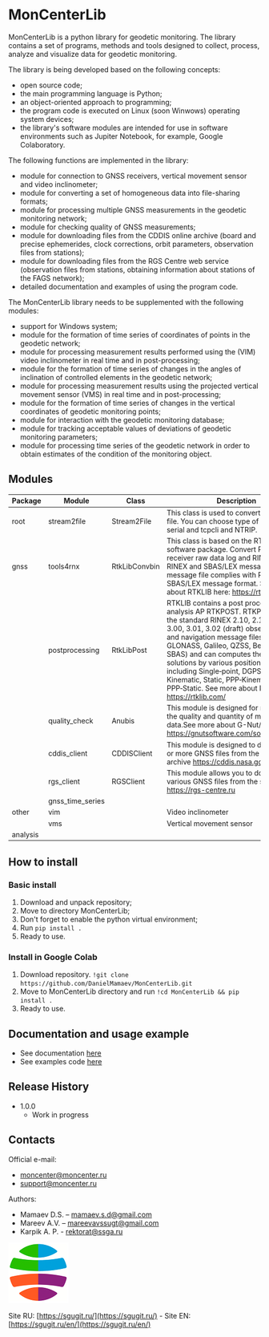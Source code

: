 # MonCenterLib

MonCenterLib is a python library for geodetic monitoring. The library contains a set of programs, methods and tools designed to collect, process, analyze and visualize data for geodetic monitoring.

The library is being developed based on the following concepts:
* open source code;
* the main programming language is Python;
* an object-oriented approach to programming;
* the program code is executed on Linux (soon Winwows) operating system devices;
* the library's software modules are intended for use in software environments such as Jupiter Notebook, for example, Google Colaboratory.

The following functions are implemented in the library:
* module for connection to GNSS receivers, vertical movement sensor and video inclinometer;
* module for converting a set of homogeneous data into file-sharing formats;
* module for processing multiple GNSS measurements in the geodetic monitoring network;
* module for checking quality of GNSS measurements;
* module for downloading files from the CDDIS online archive (board and precise ephemerides, clock corrections, orbit parameters, observation files from stations);
* module for downloading files from the RGS Centre web service (observation files from stations, obtaining information about stations of the FAGS network);
* detailed documentation and examples of using the program code.

The MonCenterLib library needs to be supplemented with the following modules:
* support for Windows system;
* module for the formation of time series of coordinates of points in the geodetic network;
* module for processing measurement results performed using the (VIM) video inclinometer in real time and in post-processing;
* module for the formation of time series of changes in the angles of inclination of controlled elements in the geodetic network;
* module for processing measurement results using the projected vertical movement sensor (VMS) in real time and in post-processing;
* module for the formation of time series of changes in the vertical coordinates of geodetic monitoring points;
* module for interaction with the geodetic monitoring database;
* module for tracking acceptable values of deviations of geodetic monitoring parameters;
* module for processing time series of the geodetic network in order to obtain estimates of the condition of the monitoring object.

## Modules

|Package|Module|Class|Description|Status|
|---|---|---|---|---|
|root |stream2file|Stream2File |This class is used to convert a stream to a file. You can choose type of connections: serial and tcpcli and NTRIP. |Ready |
|gnss |tools4rnx|RtkLibConvbin|This class is based on the RTKLib software package. Convert RTCM, receiver raw data log and RINEX file to RINEX and SBAS/LEX message file. SBAS message file complies with RTKLIB SBAS/LEX message format. See more about RTKLIB here: https://rtklib.com/| Ready|
|     |postprocessing|RtkLibPost| RTKLIB contains a post processing analysis AP RTKPOST. RTKPOST inputs the standard RINEX 2.10, 2.11, 2.12, 3.00, 3.01, 3.02 (draft) observation data and navigation message files (GPS, GLONASS, Galileo, QZSS, BeiDou and SBAS) and can computes the positioning solutions by various positioning modes including Single‐point, DGPS/DGNSS, Kinematic, Static, PPP‐Kinematic and PPP‐Static. See more about RTKLIB here: https://rtklib.com/ |Ready|
|     |quality_check|Anubis|This module is designed for monitoring the quality and quantity of multi-GNSS data.See more about G-Nut/Anubis here: https://gnutsoftware.com/software/anubis |Ready|
|     |cddis_client|CDDISClient|This module is designed to download one or more GNSS files from the CDDIS archive https://cddis.nasa.gov/ |Ready|
|     |rgs_client|RGSClient|This module allows you to download various GNSS files from the service https://rgs-centre.ru |Ready|
|     |gnss_time_series|| |Soon|
|other| vim | |  Video inclinometer|Soon |
|     | vms | |Vertical movement sensor |Soon |
|analysis|  | | |Soon |


## How to install
### Basic install

1. Download and unpack repository;
2. Move to directory MonCenterLib;
3. Don't forget to enable the python virtual environment;
4. Run `pip install .`
5. Ready to use.


### Install in Google Colab

1. Download repository. `!git clone https://github.com/DanielMamaev/MonCenterLib.git`
2. Move to MonCenterLib directory and run `!cd MonCenterLib && pip install .`
3. Ready to use.

## Documentation and usage example
* See documentation [here](https://moncenterlib.readthedocs.io/)
* See examples code [here](examples/README.md)

## Release History

* 1.0.0
    * Work in progress

## Contacts
Official e-mail:
+ moncenter@moncenter.ru
+ support@moncenter.ru

Authors:
- Mamaev D.S. – mamaev.s.d@gmail.com
- Mareev A.V. – mareevavssugt@gmail.com
- Karpik A. P. - rektorat@ssga.ru

![](img/ssugt.png)

Site RU: [https://sgugit.ru/](https://sgugit.ru/) - Site EN: [https://sgugit.ru/en/](https://sgugit.ru/en/)